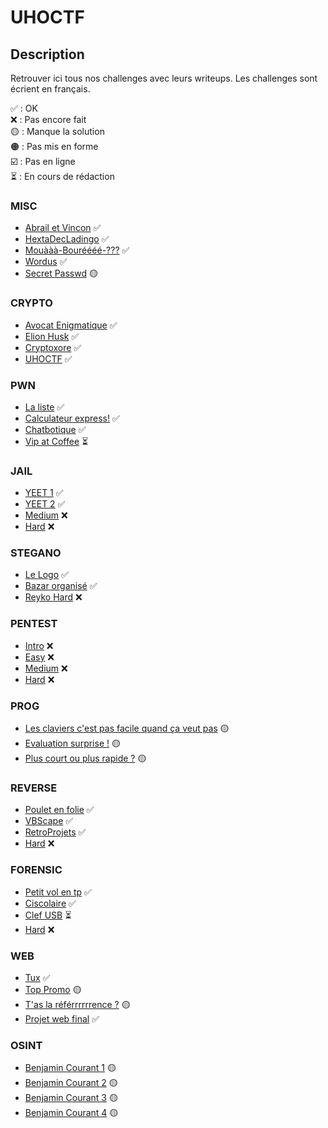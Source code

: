 # UHOCTF


## Description

Retrouver ici tous nos challenges avec leurs writeups.
Les challenges sont écrient en français.

✅ : OK  
❌ : Pas encore fait  
🟡 : Manque la solution  
🟠 : Pas mis en forme  
☑️ : Pas en ligne  
⏳ : En cours de rédaction  

### MISC

- [Abrail et Vincon](MISC/Abrail-et-Vincon/README.md) ✅
- [HextaDecLadingo](MISC/HextaDecLadingo/README.md) ✅
- [Mouààà-Bouréééé-???](MISC/Mouaa-bourree/README.md) ✅
- [Wordus](MISC/Wordus/README.md) ✅
- [Secret Passwd](MISC/Secret-Passwd/README.md) 🟡

### CRYPTO

- [Avocat Enigmatique](CRYPTO/Avocat-enigmatique/README.md) ✅
- [Elion Husk](CRYPTO/Elion-Husk/README.md) ✅
- [Cryptoxore](CRYPTO/Cryptoxore/README.md) ✅
- [UHOCTF](CRYPTO/UHOCTF/README.md) ✅

### PWN

- [La liste](PWN/La-liste/README.md) ✅
- [Calculateur express!](PWN/Calculateur-Express/README.md) ✅
- [Chatbotique](PWN/Chatbotique/README.md) ✅
- [Vip at Coffee](PWN/Vip-at-coffee/README.md) ⏳

### JAIL

- [YEET 1](JAIL/Yeet-1/README.md) ✅
- [YEET 2](JAIL/Yeet-2/README.md) ✅
- [Medium](JAIL/Medium/README.md) ❌
- [Hard](JAIL/Hard/README.md) ❌

### STEGANO

- [Le Logo](STEGANO/Le-Logo/README.md) ✅
- [Bazar organisé](STEGANO/Bazar-organise/README.md) ✅
- [Reyko Hard](STEGANO/Reyko-Hard/README.md) ❌

### PENTEST

- [Intro](PENTEST/Intro/README.md) ❌
- [Easy](PENTEST/Easy/README.md) ❌
- [Medium](PENTEST/Medium/README.md) ❌
- [Hard](PENTEST/Hard/README.md) ❌

### PROG

- [Les claviers c'est pas facile quand ça veut pas](PROG/azertyu/README.md) 🟡
- [Evaluation surprise !](PROG/evaluation-surpise-!/README.md) 🟡
- [Plus court ou plus rapide ?](PROG/dijkstra/README.md) 🟡

### REVERSE

- [Poulet en folie](REVERSE/Poulet-en-folie/README.md) ✅
- [VBScape](REVERSE/VBScape/README.md) ✅
- [RetroProjets](REVERSE/RetroProjets/README.md) ✅
- [Hard](PWN/Hard/README.md) ❌

### FORENSIC 

- [Petit vol en tp](FORENSIC/Petit-vol-en-tp/README.md) ✅
- [Ciscolaire](FORENSIC/Ciscolaire/README.md) ✅
- [Clef USB](FORENSIC/Clef-USB/README.md) ⏳
- [Hard](FORENSIC/Hard/README.md) ❌

### WEB

- [Tux](WEB/Tux/README.md) ✅
- [Top Promo](WEB/top-promo/README.md) 🟡
- [T'as la référrrrrrence ?](WEB/referrrrrence/README.md) 🟡
- [Projet web final](WEB/Projet-web-final/README.md) ✅

### OSINT

- [Benjamin Courant 1](OSINT/Benjamin-Courant-1/README.md) 🟡
- [Benjamin Courant 2](OSINT/Benjamin-Courant-2/README.md) 🟡
- [Benjamin Courant 3](OSINT/Benjamin-Courant-3/README.md) 🟡
- [Benjamin Courant 4](OSINT/Benjamin-Courant-4/README.md) 🟡


